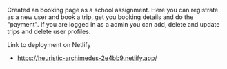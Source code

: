 Created an booking page as a school assignment. Here you can registrate as a new user and book a trip, get you booking details and do the "payment". 
If you are logged in as a admin you can add, delete and update trips and delete user profiles.  

Link to deployment on Netlify
- https://heuristic-archimedes-2e4bb9.netlify.app/